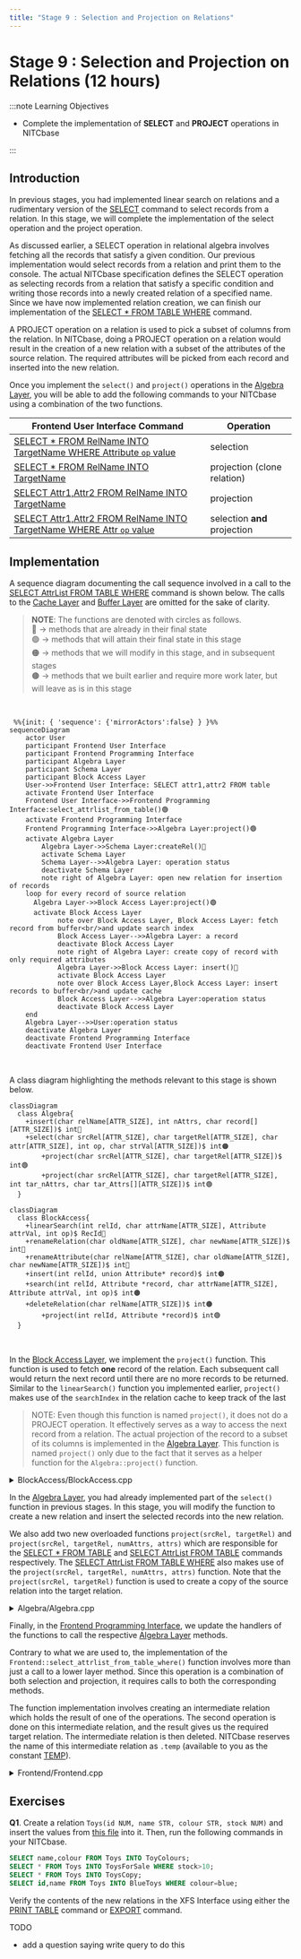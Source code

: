 ```yaml
---
title: "Stage 9 : Selection and Projection on Relations"
---
```


# Stage 9 : Selection and Projection on Relations (12 hours)

:::note Learning Objectives

- Complete the implementation of **SELECT** and **PROJECT** operations in NITCbase

:::

## Introduction

In previous stages, you had implemented linear search on relations and a rudimentary version of the [SELECT](../User%20Interface%20Commands/dml.md#select--from-table-where) command to select records from a relation. In this stage, we will complete the implementation of the select operation and the project operation.

As discussed earlier, a SELECT operation in relational algebra involves fetching all the records that satisfy a given condition. Our previous implementation would select records from a relation and print them to the console. The actual NITCbase specification defines the SELECT operation as selecting records from a relation that satisfy a specific condition and writing those records into a newly created relation of a specified name. Since we have now implemented relation creation, we can finish our implementation of the [SELECT \* FROM TABLE WHERE](../User%20Interface%20Commands/dml.md#select--from-table-where) command.

A PROJECT operation on a relation is used to pick a subset of columns from the relation. In NITCbase, doing a PROJECT operation on a relation would result in the creation of a new relation with a subset of the attributes of the source relation. The required attributes will be picked from each record and inserted into the new relation.

Once you implement the `select()` and `project()` operations in the [Algebra Layer](../Design/Algebra%20Layer.md), you will be able to add the following commands to your NITCbase using a combination of the two functions.

| Frontend User Interface Command                                                                                                                 | Operation                    |
| ----------------------------------------------------------------------------------------------------------------------------------------------- | ---------------------------- |
| [SELECT \* FROM RelName INTO TargetName WHERE Attribute `op` value](../User%20Interface%20Commands/dml.md#select--from-table-where)             | selection                    |
| [SELECT \* FROM RelName INTO TargetName](../User%20Interface%20Commands/dml.md#select--from-table)                                              | projection (clone relation)  |
| [SELECT Attr1,Attr2 FROM RelName INTO TargetName](../User%20Interface%20Commands/dml.md#select-attrlist-from-table)                             | projection                   |
| [SELECT Attr1,Attr2 FROM RelName INTO TargetName WHERE Attr `op` value](../User%20Interface%20Commands/dml.md#select-attrlist-from-table-where) | selection **and** projection |

## Implementation

A sequence diagram documenting the call sequence involved in a call to the [SELECT AttrList FROM TABLE WHERE](../User%20Interface%20Commands/dml.md##select-attrlist-from-table-where) command is shown below. The calls to the [Cache Layer](../Design/Cache%20Layer/intro.md) and [Buffer Layer](../Design/Buffer%20Layer/intro.md) are omitted for the sake of clarity.

> **NOTE**: The functions are denoted with circles as follows.<br/>
> 🔵 -> methods that are already in their final state<br/>
> 🟢 -> methods that will attain their final state in this stage<br/>
> 🟠 -> methods that we will modify in this stage, and in subsequent stages <br/>
> 🟤 -> methods that we built earlier and require more work later, but will leave as is in this stage

<br/>

```mermaid
 %%{init: { 'sequence': {'mirrorActors':false} } }%%
sequenceDiagram
    actor User
    participant Frontend User Interface
    participant Frontend Programming Interface
    participant Algebra Layer
    participant Schema Layer
    participant Block Access Layer
    User->>Frontend User Interface: SELECT attr1,attr2 FROM table
    activate Frontend User Interface
    Frontend User Interface->>Frontend Programming Interface:select_attrlist_from_table()🟢
    activate Frontend Programming Interface
    Frontend Programming Interface->>Algebra Layer:project()🟢
    activate Algebra Layer
		Algebra Layer->>Schema Layer:createRel()🔵
		activate Schema Layer
		Schema Layer-->>Algebra Layer: operation status
		deactivate Schema Layer
		note right of Algebra Layer: open new relation for insertion of records
    loop for every record of source relation
      Algebra Layer->>Block Access Layer:project()🟢
      activate Block Access Layer
			note over Block Access Layer, Block Access Layer: fetch record from buffer<br/>and update search index
			Block Access Layer-->>Algebra Layer: a record
			deactivate Block Access Layer
			note right of Algebra Layer: create copy of record with only required attributes
			Algebra Layer->>Block Access Layer: insert()🔵
			activate Block Access Layer
			note over Block Access Layer,Block Access Layer: insert records to buffer<br/>and update cache
			Block Access Layer-->>Algebra Layer:operation status
			deactivate Block Access Layer
    end
    Algebra Layer-->>User:operation status
    deactivate Algebra Layer
    deactivate Frontend Programming Interface
    deactivate Frontend User Interface

```

<br/>

A class diagram highlighting the methods relevant to this stage is shown below.

```mermaid
classDiagram
  class Algebra{
    +insert(char relName[ATTR_SIZE], int nAttrs, char record[][ATTR_SIZE])$ int🔵
    +select(char srcRel[ATTR_SIZE], char targetRel[ATTR_SIZE], char attr[ATTR_SIZE], int op, char strVal[ATTR_SIZE])$ int🟠
		+project(char srcRel[ATTR_SIZE], char targetRel[ATTR_SIZE])$ int🟢
		+project(char srcRel[ATTR_SIZE], char targetRel[ATTR_SIZE], int tar_nAttrs, char tar_Attrs[][ATTR_SIZE])$ int🟢
  }
```

```mermaid
classDiagram
  class BlockAccess{
    +linearSearch(int relId, char attrName[ATTR_SIZE], Attribute attrVal, int op)$ RecId🔵
    +renameRelation(char oldName[ATTR_SIZE], char newName[ATTR_SIZE])$ int🔵
    +renameAttribute(char relName[ATTR_SIZE], char oldName[ATTR_SIZE], char newName[ATTR_SIZE])$ int🔵
    +insert(int relId, union Attribute* record)$ int🟤
    +search(int relId, Attribute *record, char attrName[ATTR_SIZE], Attribute attrVal, int op)$ int🟤
    +deleteRelation(char relName[ATTR_SIZE])$ int🟤
		+project(int relId, Attribute *record)$ int🟢
  }
```

<br/>

In the [Block Access Layer](../Design/Block%20Access%20Layer.md), we implement the `project()` function. This function is used to fetch **one** record of the relation. Each subsequent call would return the next record until there are no more records to be returned. Similar to the `linearSearch()` function you implemented earlier, `project()` makes use of the `searchIndex` in the relation cache to keep track of the last

> NOTE: Even though this function is named `project()`, it does not do a PROJECT operation. It effectively serves as a way to access the next record from a relation. The actual projection of the record to a subset of its columns is implemented in the [Algebra Layer](../Design/Algebra%20Layer.md). This function is named `project()` only due to the fact that it serves as a helper function for the `Algebra::project()` function.

<details>
<summary>BlockAccess/BlockAccess.cpp</summary>

Implement the `BlockAccess::project()` function by looking at the algorithm given in the [design docs](../Design/Block%20Access%20Layer.md#blockaccess--project).

</details>

In the [Algebra Layer](../Design/Algebra%20Layer.md), you had already implemented part of the `select()` function in previous stages. In this stage, you will modify the function to create a new relation and insert the selected records into the new relation.

We also add two new overloaded functions `project(srcRel, targetRel)` and `project(srcRel, targetRel, numAttrs, attrs)` which are responsible for the [SELECT \* FROM TABLE](../User%20Interface%20Commands/dml.md#select--from-table) and [SELECT AttrList FROM TABLE](../User%20Interface%20Commands/dml.md#select-attrlist-from-table) commands respectively. The [SELECT AttrList FROM TABLE WHERE](../User%20Interface%20Commands/dml.md#select-attrlist-from-table-where) also makes use of the `project(srcRel, targetRel, numAttrs, attrs)` function. Note that the `project(srcRel, targetRel)` function is used to create a copy of the source relation into the target relation.

<details>
<summary>Algebra/Algebra.cpp</summary>

Implement the following functions looking at their respective design docs

- [`Algebra::select()`](../Design/Algebra%20Layer.md#select).<br/>
  **NOTE**: The definition of the above function involves a call to the `AttrCacheTable::resetSearchIndex()` function before the call to the `BlockAccess::search()` function. This call is only relevant when we are doing a B+ tree search. Since we have not yet implemented indexing, this call can be omitted. The rest of the design remains the same.
- [`Algebra::project(srcRel, targetRel)`](../Design/Algebra%20Layer.md#project-all-attributes-copy-relation)
- [`Algebra::project(srcRel, targetRel, numAttrs, attrs)`](../Design/Algebra%20Layer.md#project-specified-attributes)

</details>

Finally, in the [Frontend Programming Interface](../Design/Frontend.md#frontend-programming-interface), we update the handlers of the functions to call the respective [Algebra Layer](../Design/Algebra%20Layer.md) methods.

Contrary to what we are used to, the implementation of the `Frontend::select_attrlist_from_table_where()` function involves more than just a call to a lower layer method. Since this operation is a combination of both selection and projection, it requires calls to both the corresponding methods.

The function implementation involves creating an intermediate relation which holds the result of one of the operations. The second operation is done on this intermediate relation, and the result gives us the required target relation. The intermediate relation is then deleted. NITCbase reserves the name of this intermediate relation as `.temp` (available to you as the constant [TEMP](/docs/constants)).

<details>
<summary>Frontend/Frontend.cpp</summary>

Implement the following functions looking at their respective design docs

- [`Frontend::select_from_table()`](../Design/Frontend.md#frontend--select_from_table)
- [`Frontend::select_attrlist_from_table()`](../Design/Frontend.md#frontend--select_attrlist_from_table)
- [`Frontend::select_from_table_where()`](../Design/Frontend.md#frontend--select_from_table_where) (this was already implemented)
- [`Frontend::select_attrlist_from_table_where()`](../Design/Frontend.md#frontend--select_attrlist_from_table_where)

</details>

## Exercises

**Q1**. Create a relation `Toys(id NUM, name STR, colour STR, stock NUM)` and insert the values from [this file](/roadmap_files/s9toys.txt) into it. Then, run the following commands in your NITCbase.

```sql
SELECT name,colour FROM Toys INTO ToyColours;
SELECT * FROM Toys INTO ToysForSale WHERE stock>10;
SELECT * FROM Toys INTO ToysCopy;
SELECT id,name FROM Toys INTO BlueToys WHERE colour=blue;
```

Verify the contents of the new relations in the XFS Interface using either the [PRINT TABLE](../User%20Interface%20Commands/efs.md#print-relation) command or [EXPORT](../User%20Interface%20Commands/efs.md#export-relation) command.

TODO

- add a question saying write query to do this

